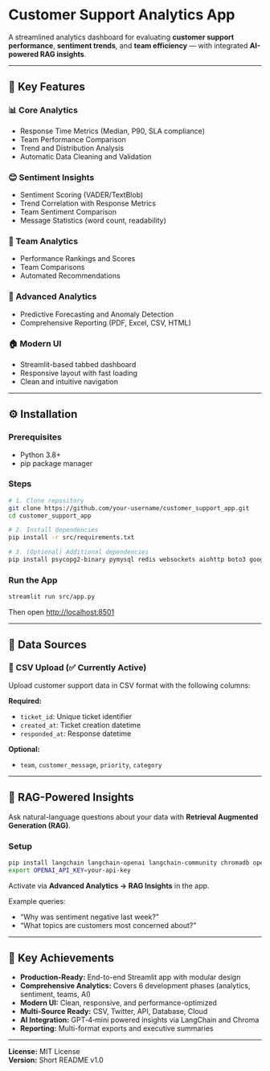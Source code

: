 # Customer Support Analytics App

A streamlined analytics dashboard for evaluating **customer support performance**, **sentiment trends**, and **team efficiency** — with integrated **AI-powered RAG insights**.

---

## 🚀 Key Features

### 📊 Core Analytics
- Response Time Metrics (Median, P90, SLA compliance)
- Team Performance Comparison
- Trend and Distribution Analysis
- Automatic Data Cleaning and Validation

### 😊 Sentiment Insights
- Sentiment Scoring (VADER/TextBlob)
- Trend Correlation with Response Metrics
- Team Sentiment Comparison
- Message Statistics (word count, readability)

### 👥 Team Analytics
- Performance Rankings and Scores
- Team Comparisons
- Automated Recommendations

### 🔮 Advanced Analytics
- Predictive Forecasting and Anomaly Detection
- Comprehensive Reporting (PDF, Excel, CSV, HTML)

### 🏠 Modern UI
- Streamlit-based tabbed dashboard
- Responsive layout with fast loading
- Clean and intuitive navigation

---

## ⚙️ Installation

### Prerequisites
- Python 3.8+
- pip package manager

### Steps
```bash
# 1. Clone repository
git clone https://github.com/your-username/customer_support_app.git
cd customer_support_app

# 2. Install dependencies
pip install -r src/requirements.txt

# 3. (Optional) Additional dependencies
pip install psycopg2-binary pymysql redis websockets aiohttp boto3 google-cloud-storage azure-storage-blob
```

### Run the App
```bash
streamlit run src/app.py
```
Then open [http://localhost:8501](http://localhost:8501)

---

## 📁 Data Sources

### 📄 CSV Upload (✅ Currently Active)
Upload customer support data in CSV format with the following columns:

**Required:**
- `ticket_id`: Unique ticket identifier
- `created_at`: Ticket creation datetime
- `responded_at`: Response datetime

**Optional:**
- `team`, `customer_message`, `priority`, `category`

---

## 🤖 RAG-Powered Insights

Ask natural-language questions about your data with **Retrieval Augmented Generation (RAG)**.

### Setup
```bash
pip install langchain langchain-openai langchain-community chromadb openai tiktoken
export OPENAI_API_KEY=your-api-key
```
Activate via **Advanced Analytics → RAG Insights** in the app.

Example queries:
- “Why was sentiment negative last week?”
- “What topics are customers most concerned about?”

---

## 🎯 Key Achievements

- **Production-Ready:** End-to-end Streamlit app with modular design
- **Comprehensive Analytics:** Covers 6 development phases (analytics, sentiment, teams, AI)
- **Modern UI:** Clean, responsive, and performance-optimized
- **Multi-Source Ready:** CSV, Twitter, API, Database, Cloud
- **AI Integration:** GPT‑4‑mini powered insights via LangChain and Chroma
- **Reporting:** Multi-format exports and executive summaries

---

**License:** MIT License  
**Version:** Short README v1.0
